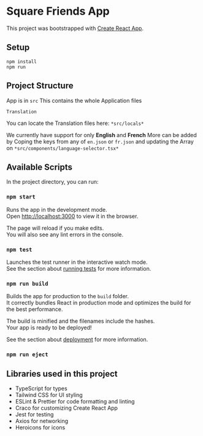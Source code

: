 # Square Friends App


This project was bootstrapped with [Create React App](https://github.com/facebook/create-react-app).

## Setup

```
npm install
npm run
```

## Project Structure

App is in `src`
This contains the whole Application files

`Translation`

You can locate the Translation files here: `*src/locals*`

We currently have support for only **English** and **French**
More can be added by Coping the keys from any of `en.json` or `fr.json` and updating the Array on `*src/components/language-selector.tsx*`


## Available Scripts

In the project directory, you can run:

### `npm start`

Runs the app in the development mode.\
Open [http://localhost:3000](http://localhost:3000) to view it in the browser.

The page will reload if you make edits.\
You will also see any lint errors in the console.

### `npm test`

Launches the test runner in the interactive watch mode.\
See the section about [running tests](https://facebook.github.io/create-react-app/docs/running-tests) for more information.

### `npm run build`

Builds the app for production to the `build` folder.\
It correctly bundles React in production mode and optimizes the build for the best performance.

The build is minified and the filenames include the hashes.\
Your app is ready to be deployed!

See the section about [deployment](https://facebook.github.io/create-react-app/docs/deployment) for more information.

### `npm run eject`

## Libraries used in this project

- TypeScript for types
- Tailwind CSS for UI styling
- ESLint & Prettier for code formatting and linting
- Craco for customizing Create React App
- Jest for testing
- Axios for networking
- Heroicons for icons
